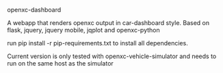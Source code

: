 openxc-dashboard

A webapp that renders openxc output in car-dashboard style.
Based on flask, jquery, jquery mobile, jqplot and openxc-python

run pip install -r pip-requirements.txt to install all dependencies.

Current version is only tested with openxc-vehicle-simulator and needs to run on the same host as the simulator
